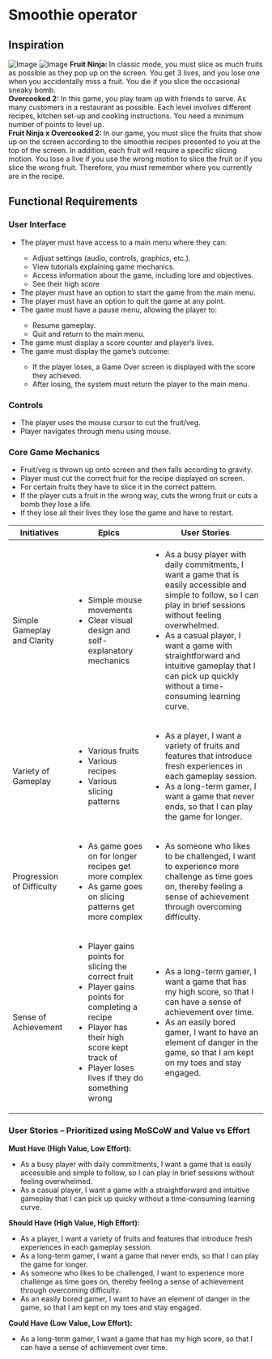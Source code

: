 <h1>Smoothie operator</h1>
<h2>Inspiration</h2>

![Image](https://github.com/user-attachments/assets/e55f852b-d12c-4d90-a209-17e4959c81bb)
![Image](https://github.com/user-attachments/assets/ab5f880f-5ccb-4560-a3c8-340989f9356c)
<strong>Fruit Ninja: </strong>In classic mode, you must slice as much fruits as possible as they pop up on the screen. You get 3 lives, and you lose one when you accidentally miss a fruit. You die if you slice the occasional sneaky bomb.<br>
<strong>Overcooked 2: </strong>In this game, you play team up with friends to serve. As many customers in a restaurant as possible. Each level involves different recipes, kitchen set-up and cooking instructions. You need a minimum number of points to level up.<br>
<strong>Fruit Ninja x Overcooked 2: </strong>In our game, you must slice the fruits that show up on the screen according to the smoothie recipes presented to you at the top of the screen. In addition, each fruit will require a specific slicing motion. You lose a live if you use the wrong motion to slice the fruit or if you slice the wrong fruit. Therefore, you must remember where you currently are in the recipe.

<h2>Functional Requirements</h2>
<h3>User Interface</h3>
<ul>
  <li>The player must have access to a main menu where they can:</li>
    <ul>
      <li>Adjust settings (audio, controls, graphics, etc.).</li>
      <li>View tutorials explaining game mechanics.</li>
      <li>Access information about the game, including lore and objectives.</li>
      <li>See their high score</li>
    </ul>
  <li>The player must have an option to start the game from the main menu.</li>
  <li>The player must have an option to quit the game at any point.</li>
  <li>The game must have a pause menu, allowing the player to:</li>
    <ul>
      <li>Resume gameplay.</li>
      <li>Quit and return to the main menu.</li>
    </ul>
  <li>The game must display a score counter and player’s lives.</li>
  <li>The game must display the game’s outcome:</li>
  <ul>
    <li>If the player loses, a Game Over screen is displayed with the score they achieved.</li>
    <li>After losing, the system must return the player to the main menu.</li>
  </ul>
</ul>

<h3>Controls</h3>
<ul>
  <li>The player uses the mouse cursor to cut the fruit/veg.</li>
  <li>Player navigates through menu using mouse.</li>
</ul>

<h3>Core Game Mechanics</h3>
<ul>
  <li>Fruit/veg is thrown up onto screen and then falls according to gravity.</li>
  <li>Player must cut the correct fruit for the recipe displayed on screen.</li>
  <li>For certain fruits they have to slice it in the correct pattern.</li>
  <li>If the player cuts a fruit in the wrong way, cuts the wrong fruit or cuts a bomb they lose a life.</li>
  <li>If they lose all their lives they lose the game and have to restart.</li>
</ul>

<table>
        <thead>
            <tr>
                <th>Initiatives</th>
                <th>Epics</th>
                <th>User Stories</th>
            </tr>
        </thead>
        <tbody>
            <tr>
                <td>Simple Gameplay and Clarity</td>
                <td>
                    <ul>
                        <li>Simple mouse movements</li>
                        <li>Clear visual design and self-explanatory mechanics</li>
                    </ul>
                </td>
                <td>
                    <ul>
                        <li>As a busy player with daily commitments, I want a game that is easily accessible and simple to follow, so I can play in brief sessions without feeling overwhelmed.</li>
                        <li>As a casual player, I want a game with straightforward and intuitive gameplay that I can pick up quickly without a time-consuming learning curve.</li>
                    </ul>
                </td>
            </tr>
            <tr>
                <td>Variety of Gameplay</td>
                <td>
                    <ul>
                        <li>Various fruits</li>
                        <li>Various recipes</li>
                        <li>Various slicing patterns</li>
                    </ul>
                </td>
                <td>
                    <ul>
                        <li>As a player, I want a variety of fruits and features that introduce fresh experiences in each gameplay session.</li>
                        <li>As a long-term gamer, I want a game that never ends, so that I can play the game for longer.</li>
                    </ul>
                </td>
            </tr>
            <tr>
                <td>Progression of Difficulty</td>
                <td>
                    <ul>
                        <li>As game goes on for longer recipes get more complex</li>
                        <li>As game goes on slicing patterns get more complex</li>
                    </ul>
                </td>
                <td>
                    <ul>
                        <li>As someone who likes to be challenged, I want to experience more challenge as time goes on, thereby feeling a sense of achievement through overcoming difficulty.</li>
                    </ul>
                </td>
            </tr>
            <tr>
                <td>Sense of Achievement</td>
                <td>
                    <ul>
                        <li>Player gains points for slicing the correct fruit</li>
                        <li>Player gains points for completing a recipe</li>
                        <li>Player has their high score kept track of</li>
                        <li>Player loses lives if they do something wrong</li>
                    </ul>
                </td>
                <td>
                    <ul>
                        <li>As a long-term gamer, I want a game that has my high score, so that I can have a sense of achievement over time.</li>
                        <li>As an easily bored gamer, I want to have an element of danger in the game, so that I am kept on my toes and stay engaged.</li>
                    </ul>
                </td>
            </tr>
        </tbody>
    </table>

<h3>User Stories – Prioritized using MoSCoW and Value vs Effort</h3>
<strong>Must Have (High Value, Low Effort):</strong><br>
<ul>
  <li>As a busy player with daily commitments, I want a game that is easily accessible and simple to follow, so I can play in brief sessions without feeling overwhelmed.</li>
  <li>As a casual player, I want a game with a straightforward and intuitive gameplay that I can pick up quicky without a time-consuming learning curve.</li>
</ul>
<strong>Should Have (High Value, High Effort):</strong><br>
<ul>
  <li>As a player, I want a variety of fruits and features that introduce fresh experiences in each gameplay session.</li>
  <li>As a long-term gamer, I want a game that never ends, so that I can play the game for longer.</li>
  <li>As someone who likes to be challenged, I want to experience more challenge as time goes on, thereby feeling a sense of achievement through overcoming difficulty.</li>
  <li>As an easily bored gamer, I want to have an element of danger in the game, so that I am kept on my toes and stay engaged.</li>
</ul>
<strong>Could Have (Low Value, Low Effort):</strong><br>
<ul>
  <li>As a long-term gamer, I want a game that has my high score, so that I can have a sense of achievement over time.</li>
</ul>